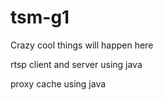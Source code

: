# tsm-g1
Crazy cool things will happen here


rtsp client and server using java 

proxy cache using java 
